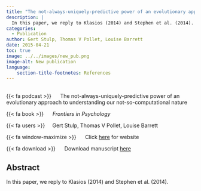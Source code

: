```yaml
---
title: "The not-always-uniquely-predictive power of an evolutionary approach to understanding our not-so-computational nature"
description: |
  In this paper, we reply to Klasios (2014) and Stephen et al. (2014). 
categories:
  - Publication
author: Gert Stulp, Thomas V Pollet, Louise Barrett
date: 2015-04-21
toc: true
image: ../../images/new_pub.png
image-alt: New publication
language: 
    section-title-footnotes: References
---
```



<br>
{{< fa podcast >}} &nbsp;&nbsp;&nbsp;&nbsp; The not-always-uniquely-predictive power of an evolutionary approach to understanding our not-so-computational nature

{{< fa book >}} &nbsp;&nbsp;&nbsp;&nbsp; *Frontiers in Psychology*

{{< fa users >}} &nbsp;&nbsp;&nbsp; Gert Stulp, Thomas V Pollet, Louise Barrett

{{< fa window-maximize >}} &nbsp;&nbsp;&nbsp;&nbsp; Click [here](https://www.frontiersin.org/articles/10.3389/fpsyg.2015.00419/full) for website

{{< fa download >}} &nbsp;&nbsp;&nbsp;&nbsp; Download manuscript [here](https://www.frontiersin.org/articles/10.3389/fpsyg.2015.00419/full)

## Abstract

In this paper, we reply to Klasios (2014) and Stephen et al. (2014).

